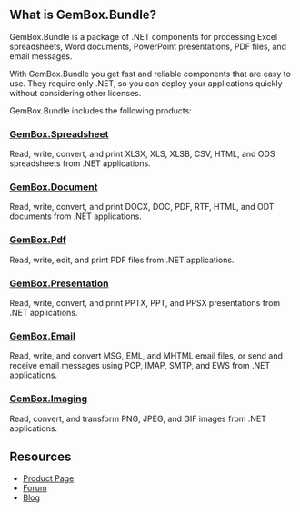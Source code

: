 ## What is GemBox.Bundle?

GemBox.Bundle is a package of .NET components for processing Excel spreadsheets, Word documents, PowerPoint presentations, PDF files, and email messages.

With GemBox.Bundle you get fast and reliable components that are easy to use. They require only .NET, so you can deploy your applications quickly without considering other licenses.

GemBox.Bundle includes the following products:

### [GemBox.Spreadsheet](https://www.gemboxsoftware.com/spreadsheet)

Read, write, convert, and print XLSX, XLS, XLSB, CSV, HTML, and ODS spreadsheets from .NET applications.

### [GemBox.Document](https://www.gemboxsoftware.com/document)

Read, write, convert, and print DOCX, DOC, PDF, RTF, HTML, and ODT documents from .NET applications.

### [GemBox.Pdf](https://www.gemboxsoftware.com/pdf)

Read, write, edit, and print PDF files from .NET applications.

### [GemBox.Presentation](https://www.gemboxsoftware.com/presentation)

Read, write, convert, and print PPTX, PPT, and PPSX presentations from .NET applications.

### [GemBox.Email](https://www.gemboxsoftware.com/email)

Read, write, and convert MSG, EML, and MHTML email files, or send and receive email messages using POP, IMAP, SMTP, and EWS from .NET applications.

### [GemBox.Imaging](https://www.gemboxsoftware.com/imaging)

Read, convert, and transform PNG, JPEG, and GIF images from .NET applications.

## Resources

- [Product Page](https://www.gemboxsoftware.com/bundle)
- [Forum](https://forum.gemboxsoftware.com)
- [Blog](https://www.gemboxsoftware.com/company/blog)
